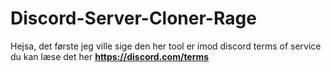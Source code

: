 # Discord-Server-Cloner-Rage

Hejsa, det første jeg ville sige den her tool er imod discord terms of service du kan læse det her **https://discord.com/terms**
